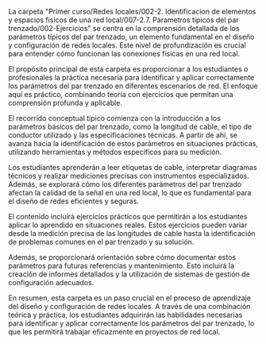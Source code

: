 La carpeta "Primer curso/Redes locales/002-2. Identificacion de elementos y espacios fisicos de una red local/007-2.7. Parametros tipicos del par trenzado/002-Ejercicios" se centra en la comprensión detallada de los parámetros típicos del par trenzado, un elemento fundamental en el diseño y configuración de redes locales. Este nivel de profundización es crucial para entender cómo funcionan las conexiones físicas en una red local.

El propósito principal de esta carpeta es proporcionar a los estudiantes o profesionales la práctica necesaria para identificar y aplicar correctamente los parámetros del par trenzado en diferentes escenarios de red. El enfoque aquí es práctico, combinando teoría con ejercicios que permitan una comprensión profunda y aplicable.

El recorrido conceptual típico comienza con la introducción a los parámetros básicos del par trenzado, como la longitud de cable, el tipo de conductor utilizado y las especificaciones técnicas. A partir de ahí, se avanza hacia la identificación de estos parámetros en situaciones prácticas, utilizando herramientas y métodos específicos para su medición.

Los estudiantes aprenderán a leer etiquetas de cable, interpretar diagramas técnicos y realizar mediciones precisas con instrumentos especializados. Además, se explorará cómo los diferentes parámetros del par trenzado afectan la calidad de la señal en una red local, lo que es fundamental para el diseño de redes eficientes y seguras.

El contenido incluirá ejercicios prácticos que permitirán a los estudiantes aplicar lo aprendido en situaciones reales. Estos ejercicios pueden variar desde la medición precisa de las longitudes de cable hasta la identificación de problemas comunes en el par trenzado y su solución.

Además, se proporcionará orientación sobre cómo documentar estos parámetros para futuras referencias y mantenimiento. Esto incluirá la creación de informes detallados y la utilización de sistemas de gestión de configuración adecuados.

En resumen, esta carpeta es un paso crucial en el proceso de aprendizaje del diseño y configuración de redes locales. A través de una combinación teórica y práctica, los estudiantes adquirirán las habilidades necesarias para identificar y aplicar correctamente los parámetros del par trenzado, lo que les permitirá trabajar eficazmente en proyectos de red local.
